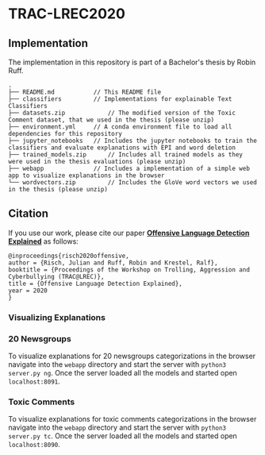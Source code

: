 # TRAC-LREC2020

## Implementation
The implementation in this repository is part of a Bachelor's thesis by Robin Ruff.

```
.
├── README.md           // This README file
├── classifiers         // Implementations for explainable Text Classifiers
├── datasets.zip            // The modified version of the Toxic Comment dataset, that we used in the thesis (please unzip)
├── environment.yml     // A conda environment file to load all dependencies for this repository
├── jupyter_notebooks   // Includes the jupyter notebooks to train the classifiers and evaluate explanations with EPI and word deletion
├── trained_models.zip      // Includes all trained models as they were used in the thesis evaluations (please unzip)
├── webapp              // Includes a implementation of a simple web app to visualize explanations in the browser 
└── wordvectors.zip         // Includes the GloVe word vectors we used in the thesis (please unzip)
```

## Citation

If you use our work, please cite our paper [**Offensive Language Detection Explained**](https://github.com/julian-risch/TRAC-LREC2020/raw/master/risch2020offensive.pdf) as follows:

    @inproceedings{risch2020offensive,
    author = {Risch, Julian and Ruff, Robin and Krestel, Ralf},
  	booktitle = {Proceedings of the Workshop on Trolling, Aggression and Cyberbullying (TRAC@LREC)},
  	title = {Offensive Language Detection Explained},
  	year = 2020
    }

### Visualizing Explanations

### 20 Newsgroups

To visualize explanations for 20 newsgroups categorizations in the browser navigate into the `webapp` directory and start the server with `python3 server.py ng`.
Once the server loaded all the models and started open `localhost:8091`.

### Toxic Comments

To visualize explanations for toxic comments categorizations in the browser navigate into the `webapp` directory and start the server with `python3 server.py tc`.
Once the server loaded all the models and started open `localhost:8090`.
